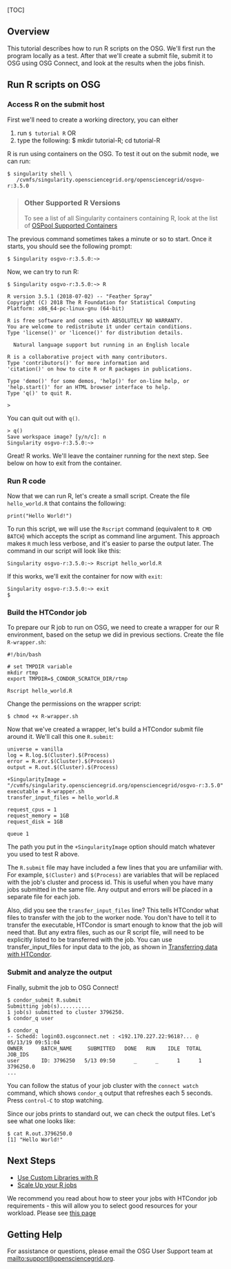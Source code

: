 [title]: - "Run R scripts on OSG"

[TOC]

## Overview
This tutorial describes how to run R scripts on the OSG. We'll first run the program locally as a test.  After that we'll create a submit file, submit it to OSG using OSG Connect, and look at the results when the jobs finish.

## Run R scripts on OSG

### Access R on the submit host

First we'll need to create a working directory, you can either 

1. run `$ tutorial R` OR
1. type the following:
		$ mkdir tutorial-R; cd tutorial-R

R is run using containers on the OSG. To test it out on the submit node, we can run: 

	$ singularity shell \
       /cvmfs/singularity.opensciencegrid.org/opensciencegrid/osgvo-r:3.5.0

> ### Other Supported R Versions
> 
> To see a list of all Singularity containers containing R, look at the 
> list of [OSPool Supported Containers](https://support.opensciencegrid.org/support/solutions/articles/12000073449-view-existing-ospool-supported-containers)

The previous command sometimes takes a minute or so to start. Once it starts, you 
should see the following prompt: 

	$ Singularity osgvo-r:3.5.0:~> 

Now, we can try to run R:

	$ Singularity osgvo-r:3.5.0:~> R
	
	R version 3.5.1 (2018-07-02) -- "Feather Spray"
	Copyright (C) 2018 The R Foundation for Statistical Computing
	Platform: x86_64-pc-linux-gnu (64-bit)

	R is free software and comes with ABSOLUTELY NO WARRANTY.
	You are welcome to redistribute it under certain conditions.
	Type 'license()' or 'licence()' for distribution details.

	  Natural language support but running in an English locale

	R is a collaborative project with many contributors.
	Type 'contributors()' for more information and
	'citation()' on how to cite R or R packages in publications.

	Type 'demo()' for some demos, 'help()' for on-line help, or
	'help.start()' for an HTML browser interface to help.
	Type 'q()' to quit R.

	> 

You can quit out with `q()`. 

	> q()
	Save workspace image? [y/n/c]: n
	Singularity osgvo-r:3.5.0:~>

Great! R works. We'll leave the container running for the next step. See below 
on how to exit from the container. 

### Run R code

Now that we can run R, let's create a small script. Create the file `hello_world.R` that contains the following:

	print("Hello World!")

To run this script, we will use the `Rscript` command (equivalent to `R CMD BATCH`) which accepts the script as command line argument. This approach makes `R` much less verbose, and it's easier to parse the output later. The command in our script will look like this: 

	Singularity osgvo-r:3.5.0:~> Rscript hello_world.R

If this works, we'll exit the container for now with `exit`: 

	Singularity osgvo-r:3.5.0:~> exit
	$ 

### Build the HTCondor job

To prepare our R job to run on OSG, we need to create a wrapper for our R environment, based on the setup we did in previous sections. Create the file `R-wrapper.sh`:

	#!/bin/bash
	 
	# set TMPDIR variable
	mkdir rtmp
	export TMPDIR=$_CONDOR_SCRATCH_DIR/rtmp

	Rscript hello_world.R

Change the permissions on the wrapper script: 

	$ chmod +x R-wrapper.sh

Now that we've created a wrapper, let's build a HTCondor submit file around it. We'll call this one `R.submit`:

	universe = vanilla
	log = R.log.$(Cluster).$(Process)
	error = R.err.$(Cluster).$(Process)
	output = R.out.$(Cluster).$(Process)

	+SingularityImage = "/cvmfs/singularity.opensciencegrid.org/opensciencegrid/osgvo-r:3.5.0" 
	executable = R-wrapper.sh
	transfer_input_files = hello_world.R
	
	request_cpus = 1
	request_memory = 1GB
	request_disk = 1GB
	 
	queue 1

The path you put in the `+SingularityImage` option should match whatever you used 
to test R above. 

The `R.submit` file may have included a few lines that you are unfamiliar with.  For example, `$(Cluster)` and `$(Process)` are variables that will be replaced with the job's cluster and process id.  This is useful when you have many jobs submitted in the same file.  Any output and errors will be placed in a separate file for each job.

Also, did you see the `transfer_input_files` line?  This tells HTCondor what files to transfer with the job to the worker node.  You don't have to tell it to transfer the executable, HTCondor is smart enough to know that the job will need that.  But any extra files, such as our R script file, will need to be explicitly listed to be transferred with the job.  You can use transfer_input_files for input data to the job, as shown in [Transferring data with HTCondor](https://github.com/OSGConnect/tutorial-htcondor_transfer).

### Submit and analyze the output

Finally, submit the job to OSG Connect!

	$ condor_submit R.submit
	Submitting job(s)..........
	1 job(s) submitted to cluster 3796250.
	$ condor_q user
	 
	$ condor_q
	-- Schedd: login03.osgconnect.net : <192.170.227.22:9618?... @ 05/13/19 09:51:04
	OWNER      BATCH_NAME     SUBMITTED   DONE   RUN    IDLE  TOTAL JOB_IDS
	user	   ID: 3796250   5/13 09:50      _      _      1      1 3796250.0
	...

You can follow the status of your job cluster with the `connect watch` command, which shows `condor_q` output that refreshes each 5 seconds.  Press `control-C` to stop watching.

Since our jobs prints to standard out, we can check the output files. Let's see what one looks like:

	$ cat R.out.3796250.0
	[1] "Hello World!"

## Next Steps

 - [Use Custom Libraries with R](https://support.opensciencegrid.org/a/solutions/articles/5000674218)
 - [Scale Up your R jobs](https://support.opensciencegrid.org/support/solutions/articles/5000674219)

We recommend you read about how to steer your jobs with HTCondor job
requirements - this will allow you to select good resources for your
workload. Please see [this page](https://support.opensciencegrid.org/support/solutions/articles/5000633467-steer-your-jobs-with-htcondor-job-requirements)

## Getting Help

For assistance or questions, please email the OSG User Support team  at <mailto:support@opensciencegrid.org>.
